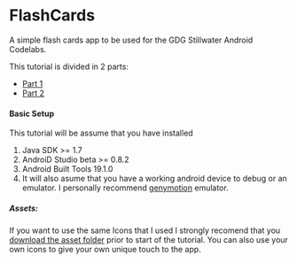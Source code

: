 FlashCards
==========

A simple flash cards app to be used for the GDG Stillwater Android Codelabs.

This tutorial is divided in 2 parts:

* [Part 1](https://github.com/fnk0/FlashCards-Codelab/blob/master/TutorialPart1.md)
* [Part 2](https://github.com/fnk0/FlashCards-Codelab/blob/master/TutorialPart2.md)


#### Basic Setup 

This tutorial will be assume that you have installed

1. Java SDK >= 1.7
2. AndroiD Studio beta >= 0.8.2
3. Android Built Tools 19.1.0
4. It will also asume that you have a working android device to debug or an emulator. I personally recommend [genymotion](http://www.genymotion.com/) emulator.


##### Assets:

If you want to use the same Icons that I used I strongly recomend that you [download the asset folder](https://github.com/fnk0/FlashCards-Codelab/tree/master/Assets) prior to start of the tutorial. 
You can also use your own icons to give your own unique touch to the app. 